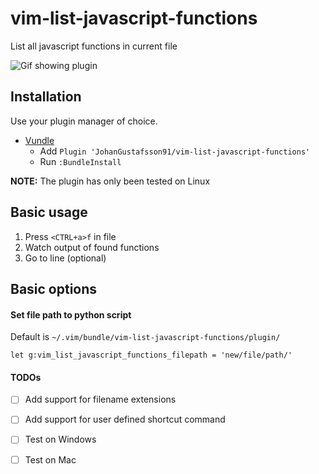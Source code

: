 # vim-list-javascript-functions
List all javascript functions in current file

![Gif showing plugin](https://thumbs.gfycat.com/OfficialEnviousIlsamochadegu-size_restricted.gif)

## Installation

Use your plugin manager of choice.

- [Vundle](https://github.com/gmarik/vundle)
  - Add `Plugin 'JohanGustafsson91/vim-list-javascript-functions'`
  - Run `:BundleInstall`

__NOTE:__ The plugin has only been tested on Linux

## Basic usage
1. Press `<CTRL+a>f` in file
2. Watch output of found functions
3. Go to line (optional)

## Basic options

#### Set file path to python script
Default is `~/.vim/bundle/vim-list-javascript-functions/plugin/`

```
let g:vim_list_javascript_functions_filepath = 'new/file/path/'
```

#### TODOs
- [ ] Add support for filename extensions
- [ ] Add support for user defined shortcut command
- [ ] Test on Windows
- [ ] Test on Mac

